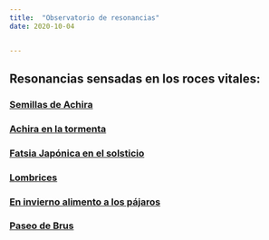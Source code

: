 ```yaml
---
title:  "Observatorio de resonancias"
date: 2020-10-04


---
```

## Resonancias sensadas en los roces vitales:

### [Semillas de Achira](https://muru7-8.github.io/observatorio-resonancia/Sensado_Semillas)
### [Achira en la tormenta](https://muru7-8.github.io/observatorio-resonancia/Sensado_Achira)
### [Fatsia Japónica en el solsticio](https://muru7-8.github.io/observatorio-resonancia/Sensado_Fatsia)
### [Lombrices](https://muru7-8.github.io/observatorio-resonancia/Sensado_Lombrices)
### [En invierno alimento a los pájaros](https://muru7-8.github.io/observatorio-resonancia/Sensado_Pajaros)
### [Paseo de Brus](https://muru7-8.github.io/observatorio-resonancia/Sensado_Brus)
